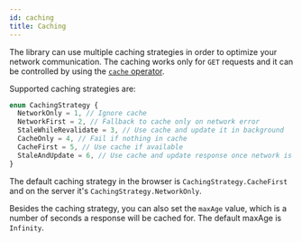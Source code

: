 ```yaml
---
id: caching
title: Caching
---
```


The library can use multiple caching strategies in order to optimize your network communication. The caching works only for `GET` requests and it can be controlled by using the [`cache` operator](./operators).

Supported caching strategies are:

```typescript
enum CachingStrategy {
  NetworkOnly = 1, // Ignore cache
  NetworkFirst = 2, // Fallback to cache only on network error
  StaleWhileRevalidate = 3, // Use cache and update it in background
  CacheOnly = 4, // Fail if nothing in cache
  CacheFirst = 5, // Use cache if available
  StaleAndUpdate = 6, // Use cache and update response once network is complete
}
```

The default caching strategy in the browser is `CachingStrategy.CacheFirst` and on the server it's `CachingStrategy.NetworkOnly`.

Besides the caching strategy, you can also set the `maxAge` value, which is a number of seconds a response will be cached for. The default maxAge is `Infinity`.
